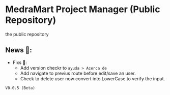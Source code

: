 # MedraMart Project Manager (Public Repository)
the public repository


## News 📰: 
 - Fixs 🔨: 
    - Add version checkr to `ayuda > Acerca de`
    - Add navigate to previus route before edit/save an user.
    - Check to delete user now convert into LowerCase to verify the input.


`V0.0.5 (Beta)`
